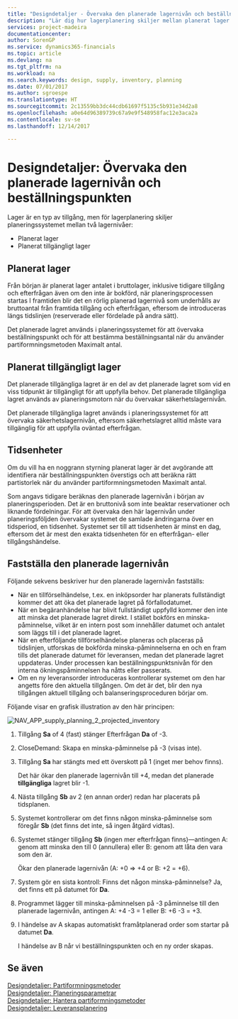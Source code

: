 ```yaml
---
title: "Designdetaljer - Övervaka den planerade lagernivån och beställningspunkten | Microsoft Docs"
description: "Lär dig hur lagerplanering skiljer mellan planerat lager och planerade tillgängliga lagernivåer."
services: project-madeira
documentationcenter: 
author: SorenGP
ms.service: dynamics365-financials
ms.topic: article
ms.devlang: na
ms.tgt_pltfrm: na
ms.workload: na
ms.search.keywords: design, supply, inventory, planning
ms.date: 07/01/2017
ms.author: sgroespe
ms.translationtype: HT
ms.sourcegitcommit: 2c13559bb3dc44cdb61697f5135c5b931e34d2a8
ms.openlocfilehash: a0e64d96389739c67a9e9f548958fac12e3aca2a
ms.contentlocale: sv-se
ms.lasthandoff: 12/14/2017

---
```

# <a name="design-details-monitoring-the-projected-inventory-level-and-the-reorder-point"></a>Designdetaljer: Övervaka den planerade lagernivån och beställningspunkten
Lager är en typ av tillgång, men för lagerplanering skiljer planeringssystemet mellan två lagernivåer:  

* Planerat lager  
* Planerat tillgängligt lager  

## <a name="projected-inventory"></a>Planerat lager  
Från början är planerat lager antalet i bruttolager, inklusive tidigare tillgång och efterfrågan även om den inte är bokförd, när planeringsprocessen startas I framtiden blir det en rörlig planerad lagernivå som underhålls av bruttoantal från framtida tillgång och efterfrågan, eftersom de introduceras längs tidslinjen (reserverade eller fördelade på andra sätt).  

Det planerade lagret används i planeringssystemet för att övervaka beställningspunkt och för att bestämma beställningsantal när du använder partiformningsmetoden Maximalt antal.  

## <a name="projected-available-inventory"></a>Planerat tillgängligt lager  
Det planerade tillgängliga lagret är en del av det planerade lagret som vid en viss tidpunkt är tillgängligt för att uppfylla behov. Det planerade tillgängliga lagret används av planeringsmotorn när du övervakar säkerhetslagernivån.  

Det planerade tillgängliga lagret används i planeringssystemet för att övervaka säkerhetslagernivån, eftersom säkerhetslagret alltid måste vara tillgänglig för att uppfylla oväntad efterfrågan.  

## <a name="time-buckets"></a>Tidsenheter  
Om du vill ha en noggrann styrning planerat lager är det avgörande att identifiera när beställningspunkten överstigs och att beräkna rätt partistorlek när du använder partiformningsmetoden Maximalt antal.  

Som angavs tidigare beräknas den planerade lagernivån i början av planeringsperioden. Det är en bruttonivå som inte beaktar reservationer och liknande fördelningar. För att övervaka den här lagernivån under planeringsföljden övervakar systemet de samlade ändringarna över en tidsperiod, en tidsenhet. Systemet ser till att tidsenheten är minst en dag, eftersom det är mest den exakta tidsenheten för en efterfrågan- eller tillgångshändelse.  

## <a name="determining-the-projected-inventory-level"></a>Fastställa den planerade lagernivån  
Följande sekvens beskriver hur den planerade lagernivån fastställs:  

* När en tillförselhändelse, t.ex. en inköpsorder har planerats fullständigt kommer det att öka det planerade lagret på förfallodatumet.  
* När en begäranhändelse har blivit fullständigt uppfylld kommer den inte att minska det planerade lagret direkt. I stället bokförs en minska-påminnelse, vilket är en intern post som innehåller datumet och antalet som läggs till i det planerade lagret.  
* När en efterföljande tillförselhändelse planeras och placeras på tidslinjen, utforskas de bokförda minska-påminnelserna en och en fram tills det planerade datumet för leveransen, medan det planerade lagret uppdateras. Under processen kan beställningspunktsnivån för den interna ökningspåminnelsen ha nåtts eller passerats.  
* Om en ny leveransorder introduceras kontrollerar systemet om den har angetts före den aktuella tillgången. Om det är det, blir den nya tillgången aktuell tillgång och balanseringsproceduren börjar om.  

Följande visar en grafisk illustration av den här principen:  

![](media/nav_app_supply_planning_2_projected_inventory.png "NAV_APP_supply_planning_2_projected_inventory")  

1. Tillgång **Sa** of 4 (fast) stänger Efterfrågan **Da** of -3.  
2. CloseDemand: Skapa en minska-påminnelse på -3 (visas inte).  
3. Tillgång **Sa** har stängts med ett överskott på 1 (inget mer behov finns).  

     Det här ökar den planerade lagernivån till +4, medan det planerade **tillgängliga** lagret blir -1.  

4. Nästa tillgång **Sb** av 2 (en annan order) redan har placerats på tidsplanen.  
5. Systemet kontrollerar om det finns någon minska-påminnelse som föregår **Sb** (det finns det inte, så ingen åtgärd vidtas).  
6. Systemet stänger tillgång **Sb** (ingen mer efterfrågan finns)—antingen A: genom att minska den till 0 (annullera) eller B: genom att låta den vara som den är.  

     Ökar den planerade lagernivån (A: +0 => +4 or B: +2 = +6).  

7. System gör en sista kontroll: Finns det någon minska-påminnelse? Ja, det finns ett på datumet för **Da**.  
8. Programmet lägger till minska-påminnelsen på -3 påminnelse till den planerade lagernivån, antingen A: +4 -3 = 1 eller B: +6 -3 = +3.  
9. I händelse av A skapas automatiskt framåtplanerad order som startar på datumet **Da**.  

     I händelse av B når vi beställningspunkten och en ny order skapas.  

## <a name="see-also"></a>Se även  
[Designdetaljer: Partiformningsmetoder](design-details-reordering-policies.md)   
[Designdetaljer: Planeringsparametrar](design-details-planning-parameters.md)   
[Designdetaljer: Hantera partiformningsmetoder](design-details-handling-reordering-policies.md)   
[Designdetaljer: Leveransplanering](design-details-supply-planning.md)

